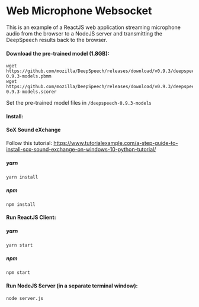 # Web Microphone Websocket

This is an example of a ReactJS web application streaming microphone audio from the browser
to a NodeJS server and transmitting the DeepSpeech results back to the browser.

#### Download the pre-trained model (1.8GB):

```
wget https://github.com/mozilla/DeepSpeech/releases/download/v0.9.3/deepspeech-0.9.3-models.pbmm
wget https://github.com/mozilla/DeepSpeech/releases/download/v0.9.3/deepspeech-0.9.3-models.scorer
```
Set the pre-trained model files in `/deepspeech-0.9.3-models`

#### Install:

#### SoX Sound eXchange
Follow this tutorial: https://www.tutorialexample.com/a-step-guide-to-install-sox-sound-exchange-on-windows-10-python-tutorial/


##### yarn
```
yarn install
```
##### npm
```
npm install
```
#### Run ReactJS Client:
##### yarn
```
yarn start
```
##### npm
```
npm start
```

#### Run NodeJS Server (in a separate terminal window):

```
node server.js
```

